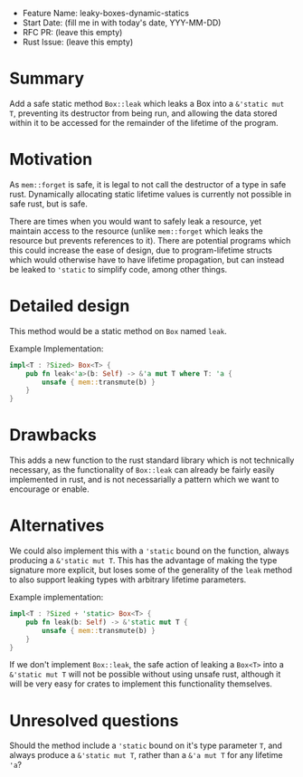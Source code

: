 - Feature Name: leaky-boxes-dynamic-statics
- Start Date: (fill me in with today's date, YYY-MM-DD)
- RFC PR: (leave this empty)
- Rust Issue: (leave this empty)

# Summary

Add a safe static method `Box::leak` which leaks a Box<T> into a `&'static mut T`, preventing its destructor from being run, and allowing the data stored within it to be accessed for the remainder of the lifetime of the program. 

# Motivation

As `mem::forget` is safe, it is legal to not call the destructor of a type in safe rust.  Dynamically allocating static lifetime values is currently not possible in safe rust, but is safe.

There are times when you would want to safely leak a resource, yet maintain access to the resource (unlike `mem::forget` which leaks the resource but prevents references to it). There are potential programs which this could increase the ease of design, due to program-lifetime structs which would otherwise have to have lifetime propagation, but can instead be leaked to `'static` to simplify code, among other things.

# Detailed design

This method would be a static method on `Box` named `leak`.

Example Implementation:
```rust
impl<T : ?Sized> Box<T> {
    pub fn leak<'a>(b: Self) -> &'a mut T where T: 'a {
        unsafe { mem::transmute(b) }
    }
}
```

# Drawbacks

This adds a new function to the rust standard library which is not technically necessary, as the functionality of `Box::leak` can already be fairly easily implemented in rust, and is not necessarially a pattern which we want to encourage or enable.

# Alternatives

We could also implement this with a `'static` bound on the function, always producing a `&'static mut T`. This has the advantage of making the type signature more explicit, but loses some of the generality of the `leak` method to also support leaking types with arbitrary lifetime parameters.

Example implementation:
```rust
impl<T : ?Sized + 'static> Box<T> {
    pub fn leak(b: Self) -> &'static mut T {
        unsafe { mem::transmute(b) }
    }
}
```

If we don't implement `Box::leak`, the safe action of leaking a `Box<T>` into a `&'static mut T` will not be possible without using unsafe rust, although it will be very easy for crates to implement this functionality themselves.

# Unresolved questions

Should the method include a `'static` bound on it's type parameter `T`, and always produce a `&'static mut T`, rather than a `&'a mut T` for any lifetime `'a`?
